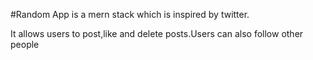 #Random App is a mern stack which is inspired by twitter.

It allows users to post,like and delete posts.Users can also follow other people